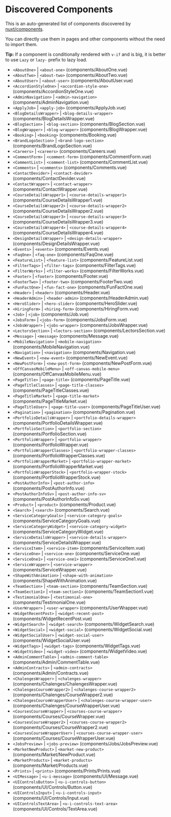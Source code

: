 # Discovered Components

This is an auto-generated list of components discovered by [nuxt/components](https://github.com/nuxt/components).

You can directly use them in pages and other components without the need to import them.

**Tip:** If a component is conditionally rendered with `v-if` and is big, it is better to use `Lazy` or `lazy-` prefix to lazy load.

- `<AboutOne>` | `<about-one>` (components/AboutOne.vue)
- `<AboutTwo>` | `<about-two>` (components/AboutTwo.vue)
- `<AboutUser>` | `<about-user>` (components/AboutUser.vue)
- `<AccordionStyleOne>` | `<accordion-style-one>` (components/AccordionStyleOne.vue)
- `<AdminNavigation>` | `<admin-navigation>` (components/AdminNavigation.vue)
- `<ApplyJob>` | `<apply-job>` (components/ApplyJob.vue)
- `<BlogDetailsWrapper>` | `<blog-details-wrapper>` (components/BlogDetailsWrapper.vue)
- `<BlogSection>` | `<blog-section>` (components/BlogSection.vue)
- `<BlogWrapper>` | `<blog-wrapper>` (components/BlogWrapper.vue)
- `<Booking>` | `<booking>` (components/Booking.vue)
- `<BrandLogoSection>` | `<brand-logo-section>` (components/BrandLogoSection.vue)
- `<Careers>` | `<careers>` (components/Careers.vue)
- `<CommentForm>` | `<comment-form>` (components/CommentForm.vue)
- `<CommentList>` | `<comment-list>` (components/CommentList.vue)
- `<Comments>` | `<comments>` (components/Comments.vue)
- `<ContactDevider>` | `<contact-devider>` (components/ContactDevider.vue)
- `<ContactWrapper>` | `<contact-wrapper>` (components/ContactWrapper.vue)
- `<CourseDetailsWrapper1>` | `<course-details-wrapper1>` (components/CourseDetailsWrapper1.vue)
- `<CourseDetailsWrapper2>` | `<course-details-wrapper2>` (components/CourseDetailsWrapper2.vue)
- `<CourseDetailsWrapper3>` | `<course-details-wrapper3>` (components/CourseDetailsWrapper3.vue)
- `<CourseDetailsWrapper4>` | `<course-details-wrapper4>` (components/CourseDetailsWrapper4.vue)
- `<DesignDetailsWrapper>` | `<design-details-wrapper>` (components/DesignDetailsWrapper.vue)
- `<Events>` | `<events>` (components/Events.vue)
- `<FaqOne>` | `<faq-one>` (components/FaqOne.vue)
- `<FeatureList>` | `<feature-list>` (components/FeatureList.vue)
- `<FilterTags>` | `<filter-tags>` (components/FilterTags.vue)
- `<FilterWorks>` | `<filter-works>` (components/FilterWorks.vue)
- `<Footer>` | `<footer>` (components/Footer.vue)
- `<FooterTwo>` | `<footer-two>` (components/FooterTwo.vue)
- `<FunFactOne>` | `<fun-fact-one>` (components/FunFactOne.vue)
- `<Header>` | `<header>` (components/Header.vue)
- `<HeaderAdmin>` | `<header-admin>` (components/HeaderAdmin.vue)
- `<HeroSlider>` | `<hero-slider>` (components/HeroSlider.vue)
- `<HiringForm>` | `<hiring-form>` (components/HiringForm.vue)
- `<Job>` | `<job>` (components/Job.vue)
- `<JobsForm>` | `<jobs-form>` (components/JobsForm.vue)
- `<JobsWrapper>` | `<jobs-wrapper>` (components/JobsWrapper.vue)
- `<LectorsSection>` | `<lectors-section>` (components/LectorsSection.vue)
- `<Message>` | `<message>` (components/Message.vue)
- `<MobileNavigation>` | `<mobile-navigation>` (components/MobileNavigation.vue)
- `<Navigation>` | `<navigation>` (components/Navigation.vue)
- `<NewEvent>` | `<new-event>` (components/NewEvent.vue)
- `<NewPostForm>` | `<new-post-form>` (components/NewPostForm.vue)
- `<OffCanvasMobileMenu>` | `<off-canvas-mobile-menu>` (components/OffCanvasMobileMenu.vue)
- `<PageTitle>` | `<page-title>` (components/PageTitle.vue)
- `<PageTitleClasses>` | `<page-title-classes>` (components/PageTitleClasses.vue)
- `<PageTitleMarket>` | `<page-title-market>` (components/PageTitleMarket.vue)
- `<PageTitleUser>` | `<page-title-user>` (components/PageTitleUser.vue)
- `<Pagination>` | `<pagination>` (components/Pagination.vue)
- `<PortfolioDetailsWrapper>` | `<portfolio-details-wrapper>` (components/PortfolioDetailsWrapper.vue)
- `<PortfolioSection>` | `<portfolio-section>` (components/PortfolioSection.vue)
- `<PortfolioWrapper>` | `<portfolio-wrapper>` (components/PortfolioWrapper.vue)
- `<PortfolioWrapperClasses>` | `<portfolio-wrapper-classes>` (components/PortfolioWrapperClasses.vue)
- `<PortfolioWrapperMarket>` | `<portfolio-wrapper-market>` (components/PortfolioWrapperMarket.vue)
- `<PortfolioWrapperStock>` | `<portfolio-wrapper-stock>` (components/PortfolioWrapperStock.vue)
- `<PostAuthorInfo>` | `<post-author-info>` (components/PostAuthorInfo.vue)
- `<PostAuthorInfoSv>` | `<post-author-info-sv>` (components/PostAuthorInfoSv.vue)
- `<Product>` | `<product>` (components/Product.vue)
- `<Search>` | `<search>` (components/Search.vue)
- `<ServiceCategoryGoals>` | `<service-category-goals>` (components/ServiceCategoryGoals.vue)
- `<ServiceCategoryWidget>` | `<service-category-widget>` (components/ServiceCategoryWidget.vue)
- `<ServiceDetailsWrapper>` | `<service-details-wrapper>` (components/ServiceDetailsWrapper.vue)
- `<ServiceItem>` | `<service-item>` (components/ServiceItem.vue)
- `<ServiceOne>` | `<service-one>` (components/ServiceOne.vue)
- `<ServiceOne1>` | `<service-one1>` (components/ServiceOne1.vue)
- `<ServiceWrapper>` | `<service-wrapper>` (components/ServiceWrapper.vue)
- `<ShapeWithAnimation>` | `<shape-with-animation>` (components/ShapeWithAnimation.vue)
- `<TeamSection>` | `<team-section>` (components/TeamSection.vue)
- `<TeamSection1>` | `<team-section1>` (components/TeamSection1.vue)
- `<TestimonialOne>` | `<testimonial-one>` (components/TestimonialOne.vue)
- `<UserWrapper>` | `<user-wrapper>` (components/UserWrapper.vue)
- `<WidgetRecentPost>` | `<widget-recent-post>` (components/WidgetRecentPost.vue)
- `<WidgetSearch>` | `<widget-search>` (components/WidgetSearch.vue)
- `<WidgetSocial>` | `<widget-social>` (components/WidgetSocial.vue)
- `<WidgetSocialUser>` | `<widget-social-user>` (components/WidgetSocialUser.vue)
- `<WidgetTags>` | `<widget-tags>` (components/WidgetTags.vue)
- `<WidgetVideo>` | `<widget-video>` (components/WidgetVideo.vue)
- `<AdminCommentTable>` | `<admin-comment-table>` (components/Admin/CommentTable.vue)
- `<AdminContracts>` | `<admin-contracts>` (components/Admin/Contracts.vue)
- `<ChalengesWrapper>` | `<chalenges-wrapper>` (components/Chalenges/ChalengesWrapper.vue)
- `<ChalengesCourseWrapper2>` | `<chalenges-course-wrapper2>` (components/Chalenges/CourseWrapper2.vue)
- `<ChalengesCourseWrapperUser>` | `<chalenges-course-wrapper-user>` (components/Chalenges/CourseWrapperUser.vue)
- `<CoursesCourseWrapper>` | `<courses-course-wrapper>` (components/Courses/CourseWrapper.vue)
- `<CoursesCourseWrapper2>` | `<courses-course-wrapper2>` (components/Courses/CourseWrapper2.vue)
- `<CoursesCourseWrapperUser>` | `<courses-course-wrapper-user>` (components/Courses/CourseWrapperUser.vue)
- `<JobsPreview>` | `<jobs-preview>` (components/Jobs/JobsPreview.vue)
- `<MarketNewProduct>` | `<market-new-product>` (components/Market/NewProduct.vue)
- `<MarketProducts>` | `<market-products>` (components/Market/Products.vue)
- `<Prints>` | `<prints>` (components/Prints/Prints.vue)
- `<UIMessage>` | `<u-i-message>` (components/UI/Message.vue)
- `<UIControlsButton>` | `<u-i-controls-button>` (components/UI/Controls/Button.vue)
- `<UIControlsInput>` | `<u-i-controls-input>` (components/UI/Controls/Input.vue)
- `<UIControlsTextArea>` | `<u-i-controls-text-area>` (components/UI/Controls/TextArea.vue)
